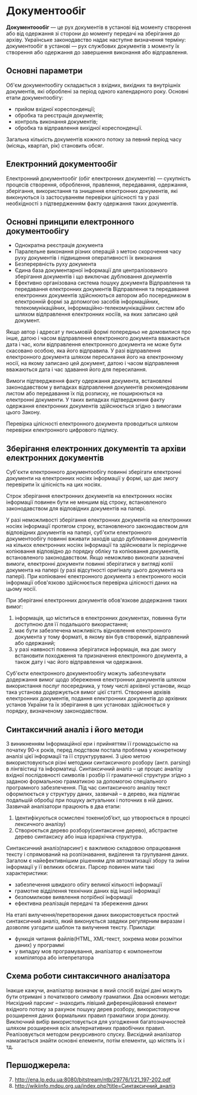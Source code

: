 # Документообіг

**Документоообіг** — це рух документів в установі від моменту створення або від одержання зі сторони до моменту передачі на зберігання до архіву.
Українське законодавство надає наступне визначення терміну: документообіг в установі — рух службових документів з моменту їх створення або одержання до завершення виконання або відправлення.

## Основні параметри

Об'єм документообігу складається з вхідних, вихідних та внутрішніх документів, які оброблені за період одного календарного року.
Основні етапи документообігу:
* прийом вхідної кореспонденції;
* обробка та реєстрація документів;
* контроль виконання документів;
* обробка та відправлення вихідної кореспонденції.

Загальна кількість документів кожного потоку за певний період часу (місяць, квартал, рік) становить обсяг.

**Електронний документообіг**
-------------------------------

Електронний документообіг (обіг електронних документів) — сукупність процесів створення, оброблення, правлення, передавання, одержання, зберігання, використання та знищення електронних документів, які виконуються із застосуванням перевірки цілісності та у разі необхідності з підтвердженням факту одержання таких документів.

**Основні принципи електронного документообігу**
--------------------------------------------------

*  Однократна реєстрація документа
*  Паралельне виконання різних операцій з метою скорочення часу руху документів і підвищення оперативності їх виконання
*  Безперервність руху документа
*  Єдина база документарної інформації для централізованого зберігання документів і що виключає дублювання документів
*  Ефективно організована система пошуку документа
Відправлення та передавання електронних документів
Відправлення та передавання електронних документів здійснюються автором або посередником в електронній формі за допомогою засобів інформаційних, телекомунікаційних, інформаційно-телекомунікаційних систем або шляхом відправлення електронних носіїв, на яких записано цей документ.

Якщо автор і адресат у письмовій формі попередньо не домовилися про інше, датою і часом відправлення електронного документа вважаються дата і час, коли відправлення електронного документа не може бути скасовано особою, яка його відправила. У разі відправлення електронного документа шляхом пересилання його на електронному носії, на якому записано цей документ, датою і часом відправлення вважаються дата і час здавання його для пересилання.

Вимоги підтвердження факту одержання документа, встановлені законодавством у випадках відправлення документів рекомендованим листом або передавання їх під розписку, не поширюються на електронні документи. У таких випадках підтвердження факту одержання електронних документів здійснюється згідно з вимогами цього Закону.

Перевірка цілісності електронного документа проводиться шляхом перевірки електронного цифрового підпису.

**Зберігання електронних документів та архіви електронних документів**
------------------------------------------------------------------------

Суб'єкти електронного документообігу повинні зберігати електронні документи на електронних носіях інформації у формі, що дає змогу перевірити їх цілісність на цих носіях.

Строк зберігання електронних документів на електронних носіях інформації повинен бути не меншим від строку, встановленого законодавством для відповідних документів на папері.

У разі неможливості зберігання електронних документів на електронних носіях інформації протягом строку, встановленого законодавством для відповідних документів на папері, суб'єкти електронного документообігу повинні вживати заходів щодо дублювання документів на кількох електронних носіях інформації та здійснювати їх періодичне копіювання відповідно до порядку обліку та копіювання документів, встановленого законодавством. Якщо неможливо виконати зазначені вимоги, електронні документи повинні зберігатися у вигляді копії документа на папері (у разі відсутності оригіналу цього документа на папері). При копіюванні електронного документа з електронного носія інформації обов'язково здійснюється перевірка цілісності даних на цьому носії.

При зберіганні електронних документів обов'язкове додержання таких вимог: 
1. інформація, що міститься в електронних документах, повинна бути доступною для її подальшого використання; 
2. має бути забезпечена можливість відновлення електронного документа у тому форматі, в якому він був створений, відправлений або одержаний; 
3. у разі наявності повинна зберігатися інформація, яка дає змогу встановити походження та призначення електронного документа, а також дату і час його відправлення чи одержання.

Суб'єкти електронного документообігу можуть забезпечувати додержання вимог щодо збереження електронних документів шляхом використання послуг посередника, у тому числі архівної установи, якщо така установа додержується вимог цієї статті. Створення архівів електронних документів, подання електронних документів до архівних установ України та їх зберігання в цих установах здійснюється у порядку, визначеному законодавством.

**Синтаксичний аналіз і його методи**
---------------------------------------

З виникненням Інформаційної ери і прийняттям її громадськістю  на початку 90-х років, перед людством постала проблема у конкретному аналізі цієї інформації та її структуруванні. З цією метою використовуються різні методики синтаксичного розбору (англ. parsing) в лінгвістиці та інформатиці.
Синтаксичний аналіз – це процес аналізу вхідної послідовності символів і розбір її граматичної структури згідно з заданою формальною граматикою за допомогою спеціального програмного забезпечення. 
Під час синтаксичного аналізу текст оформлюється у структуру даних, зазвичай – в дерево, яка підлягає подальшій обробці при пошуку актуальних і поточних в ній даних. Зазвичай аналізатори працюють в два етапи: 
1. Ідентифікуються осмислені токени(об’єкт, що утворюється в процесі лексичного аналізу)
2. Створюється дерево розбору(синтаксичне дерево), абстрактне дерево синтаксису або інша ієрархічна структура.

Синтаксичний аналіз(парсинг) є важливою складовою опрацювання тексту і спрямований на розпізнавання, виділення та групування даних. Загалом є найефективнішим рішенням для автоматизації збору та зміни інформації у її великих обсягах.
Парсер повинен мати такі характеристики:
* забезпечення швидкого обігу великої кількості інформації 
* грамотне відділення технічних даних від іншої інформації
* безпомилкове виявлення потрібної інформації 
* ефективна реалізація передачі та збереження даних

На етапі вилучення/перетворення даних використовується простий синтаксичний аналіз, який виконується завдяки регулярним виразам і дозволяє узгодити шаблон та вилучення тексту. Приклади: 
* функція читання файлів(HTML, XML-текст, зокрема мови розмітки даних) у программі
* у випадку мов програмування, аналізатор є компонентом компілятора або інтепретатора

**Схема роботи синтаксичного аналізатора**
--------------------------------------------

Інакше кажучи, аналізатор визначає в який спосіб вхідні дані можуть бути отримані з початкового символу граматики. Два основних методи: 
Нисхідний парсинг – знаходить лівіший диференційований елемент вхідного потоку за рахунок пошуку дерев розбору, використовуючи розширення даних формальних правил граматики згори донизу. Виключний вибір використовується для узгодження багатозначностей шляхом розширення всіх альтернативних правобічних правил. Реалізовується методом рекурсивного спуску.
Висхідний аналізатор намагається знайти основні елементи, потім елементи, що містять їх і тд. 

**Першоджерела:**
-------------------

7. http://ena.lp.edu.ua:8080/bitstream/ntb/29776/1/21_197-202.pdf
8. http://wikiinfo.mdpu.org.ua/index.php?title=Синтаксичний_аналіз

